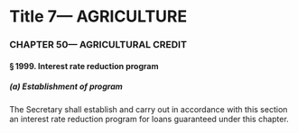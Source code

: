 
# Title 7— AGRICULTURE
### CHAPTER 50— AGRICULTURAL CREDIT
#### § 1999. Interest rate reduction program
##### (a) Establishment of program

The Secretary shall establish and carry out in accordance with this section an interest rate reduction program for loans guaranteed under this chapter.
